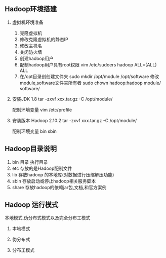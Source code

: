 ## Hadoop环境搭建
1. 虚拟机环境准备
    1) 克隆虚拟机
    2) 修改克隆虚拟机的静态IP
    3) 修改主机名
    4) 关闭防火墙
    5) 创建hadoop用户
    6) 配制hadoop用户具有root权限
    vim /etc/sudoers 
    hadoop ALL=(ALL) ALL
    7) 在/opt目录创创建文件夹
    sudo mkdir /opt/module /opt/software
    修改module,software文件夹所有者
    sudo chown hadoop:hadoop module/ software/

2. 安装JDK 1.8
    tar -zxvf xxx.tar.gz -C /opt/module/

    配制环境变量
    vim /etc/profile

3. 安装版本 Hadoop 2.10.2
    tar -zxvf xxx.tar.gz -C /opt/module/

    配制环境变量
    bin
    sbin

## Hadoop目录说明
1. bin 目录 执行目录
2. etc 存放的是Hadoop配制文件
3. lib 存放hadoop 的本地库(对数据进行压缩解压功能)
4. sbin 存放启动或停止hadoop相关服务脚本
5. share 存放hadoop的依赖jar包,文档,和官方案例

## Hadoop 运行模式
本地模式,伪分布式模式以及完全分布工模式
1. 本地模式

2. 伪分布式

3. 分布工模式




